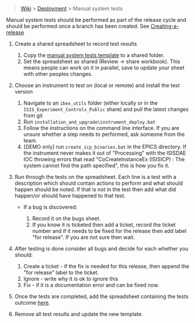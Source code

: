 > [Wiki](Home) > [Deployment](Deployment) > Manual system tests

Manual system tests should be performed as part of the release cycle and should be performed once a branch has been created. See [Creating-a-release](Creating-a-release)

1. Create a shared spreadsheet to record test results
    1. Copy the [manual system tests template](https://github.com/ISISComputingGroup/ibex_developers_manual/wiki/testing/manual_system_tests_template.xlsx) to a shared folder.
    1. Set the spreadsheet as shared (Review -> share workbook). This means people can work on it in parallel, save to update your sheet with other peoples changes.
1. Choose an instrument to test on (local or remote) and install the test version
    1. Navigate to an `ibex_utils` folder (either locally or in the `ISIS_Experiment_Controls_Public` share) and pull the latest changes from git
    1. Run `installation_and_upgrade\instrument_deploy.bat`
    1. Follow the instructions on the command line interface. If you are unsure whether a step needs to performed, ask someone from the team.
    1. [DEMO only] run `create_icp_binaries.bat` in the EPICS directory. If the instrument never makes it out of "Processing" with the ISISDAE IOC throwing errors that read "CoCreateInstanceEx (ISISICP) : The system cannot find the path specified", this is how you fix it.
1. Run through the tests on the spreadsheet. Each line is a test with a description which should contain actions to perform and what should happen should be noted. If that is not in the test then add what did happen/or should have happened to that test.

    - If a bug is discovered:

        1. Record it on the bugs sheet. 
        1. If you know it is ticketed then add a ticket, record the ticket number and  if it needs to be fixed for the release then add label "for release". If you are not sure then wait. 

1. After testing is done consider all bugs and decide for each whether you should:

    1. Create a ticket - if the fix is needed for this release, then append the "for release" label to the ticket.
    1. Ignore - write why it is ok to ignore this
    1. Fix - if it is a documentation error and can be fixed now.
1. Once the tests are completed, add the spreadsheet containing the tests outcome [here](Manual-System-Tests-Results).
1. Remove all test results and update the new template.
